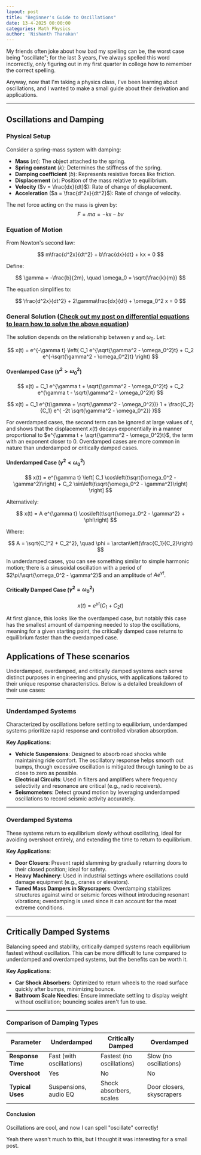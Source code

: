 ```yaml
---
layout: post
title: "Beginner's Guide to Oscillations"
date: 13-4-2025 00:00:00
categories: Math Physics
author: 'Nishanth Tharakan'
---
```


<script type="text/x-mathjax-config">
  MathJax.Hub.Config({
    tex2jax: {
      inlineMath: [ ['$','$'], ["\$$","\$$"] ],
      processEscapes: true
    }
  });
</script>

<script type="text/javascript" charset="utf-8" 
src="https://cdn.mathjax.org/mathjax/latest/MathJax.js?config=TeX-AMS-MML_HTMLorMML,
https://vincenttam.github.io/javascripts/MathJaxLocal.js"></script>

My friends often joke about how bad my spelling can be, the worst case being "oscillate"; for the last 3 years, I've always spelled this word incorrectly, only figuring out in my first quarter in college how to remember the correct spelling.

Anyway, now that I'm taking a physics class, I've been learning about oscillations, and I wanted to make a small guide about their derivation and applications.

---

## Oscillations and Damping

### Physical Setup

Consider a spring-mass system with damping:

- **Mass** ($m$): The object attached to the spring.
- **Spring constant** ($k$): Determines the stiffness of the spring.
- **Damping coefficient** ($b$): Represents resistive forces like friction.
- **Displacement** ($x$): Position of the mass relative to equilibrium.
- **Velocity** ($v = \frac{dx}{dt}$): Rate of change of displacement.
- **Acceleration** ($a = \frac{d^2x}{dt^2}$): Rate of change of velocity.

The net force acting on the mass is given by:
$$ F = ma = -kx - bv $$

### Equation of Motion

From Newton's second law:

$$ m\frac{d^2x}{dt^2} + b\frac{dx}{dt} + kx = 0 $$

Define:

$$ \gamma = -\frac{b}{2m}, \quad \omega_0 = \sqrt{\frac{k}{m}} $$

The equation simplifies to:

$$ \frac{d^2x}{dt^2} + 2\gamma\frac{dx}{dt} + \omega_0^2 x = 0 $$

### General Solution ([Check out my post on differential equations to learn how to solve the above equation](https://qerty2006.github.io/math/education/2025/02/22/diffeqs.html))

The solution depends on the relationship between $\gamma$ and $\omega_0$. Let:

$$ x(t) = e^{-\gamma t} \left( C_1 e^{\sqrt{\gamma^2 - \omega_0^2}t} + C_2 e^{-\sqrt{\gamma^2 - \omega_0^2}t} \right) $$

#### Overdamped Case ($\gamma^2 > \omega_0^2$)

$$ x(t) = C_1 e^{\gamma t + \sqrt{\gamma^2 - \omega_0^2}t} + C_2 e^{\gamma t - \sqrt{\gamma^2 - \omega_0^2}t}  $$

$$ x(t) = C_1 e^{t(\gamma + \sqrt{\gamma^2 - \omega_0^2})} 1 + \frac{C_2}{C_1} e^{ -2t \sqrt{\gamma^2 - \omega_0^2}}  )$$

For overdamped cases, the second term can be ignored at large values of $t$, and shows that the displacement $x(t)$ decays exponentially in a manner proportional to $e^{\gamma t + \sqrt{\gamma^2 - \omega_0^2}t}$, the term with an exponent closer to 0. Overdamped cases are more common in nature than underdamped or critically damped cases.



#### Underdamped Case ($\gamma^2 < \omega_0^2$)

$$ x(t) = e^{\gamma t} \left[ C_1 \cos\left(t\sqrt{\omega_0^2 - \gamma^2}\right) + C_2 \sin\left(t\sqrt{\omega_0^2 - \gamma^2}\right) \right] $$

Alternatively:

$$ x(t) = A e^{\gamma t} \cos\left(t\sqrt{\omega_0^2 - \gamma^2} + \phi\right) $$

Where:

$$ A = \sqrt{C_1^2 + C_2^2}, \quad \phi = \arctan\left(\frac{C_1}{C_2}\right) $$

In underdamped cases, you can see something similar to simple harmonic motion; there is a sinusoidal oscillation with a period of $2\pi/\sqrt{\omega_0^2 - \gamma^2}$ and an amplitude of $Ae^{\gamma t}$.


#### Critically Damped Case ($\gamma^2 = \omega_0^2$)

$$ x(t) = e^{\gamma t}(C_1 + C_2 t) $$

At first glance, this looks like the overdamped case, but notably this case has the smallest amount of dampening needed to stop the oscillations, meaning for a given starting point, the critically damped case returns to equilibrium faster than the overdamped case.

## Applications of These scenarios


Underdamped, overdamped, and critically damped systems each serve distinct purposes in engineering and physics, with applications tailored to their unique response characteristics. Below is a detailed breakdown of their use cases:

---

### **Underdamped Systems**  
Characterized by oscillations before settling to equilibrium, underdamped systems prioritize rapid response and controlled vibration absorption.  

**Key Applications**:  
- **Vehicle Suspensions**: Designed to absorb road shocks while maintaining ride comfort. The oscillatory response helps smooth out bumps, though excessive oscillation is mitigated through tuning to be as close to zero as possible.  
- **Electrical Circuits**: Used in filters and amplifiers where frequency selectivity and resonance are critical (e.g., radio receivers).    
- **Seismometers**: Detect ground motion by leveraging underdamped oscillations to record seismic activity accurately.  

---

### **Overdamped Systems**  
These systems return to equilibrium slowly without oscillating, ideal for avoiding overshoot entirely, and extending the time to return to equilibrium.  

**Key Applications**:  
- **Door Closers**: Prevent rapid slamming by gradually returning doors to their closed position; ideal for safety.  
- **Heavy Machinery**: Used in industrial settings where oscillations could damage equipment (e.g., cranes or elevators).  
- **Tuned Mass Dampers in Skyscrapers**: Overdamping stabilizes structures against wind or seismic forces without introducing resonant vibrations; overdamping is used since it can account for the most extreme conditions.  

---

## **Critically Damped Systems**  
Balancing speed and stability, critically damped systems reach equilibrium fastest without oscillation. This can be more difficult to tune compared to underdamped and overdamped systems, but the benefits can be worth it.

**Key Applications**:  
- **Car Shock Absorbers**: Optimized to return wheels to the road surface quickly after bumps, minimizing bounce.  
- **Bathroom Scale Needles**: Ensure immediate settling to display weight without oscillation; bouncing scales aren't fun to use.  


---

### **Comparison of Damping Types**  

| **Parameter**       | **Underdamped**          | **Critically Damped**       | **Overdamped**              |  
|-|-|-|-|  
| **Response Time**    | Fast (with oscillations) | Fastest (no oscillations)   | Slow (no oscillations)      |  
| **Overshoot**        | Yes                      | No                          | No                          |  
| **Typical Uses**     | Suspensions, audio EQ    | Shock absorbers, scales     | Door closers, skyscrapers   |  


#### **Conclusion**

Oscillations are cool, and now I can spell "oscillate" correctly!

Yeah there wasn't much to this, but I thought it was interesting for a small post.